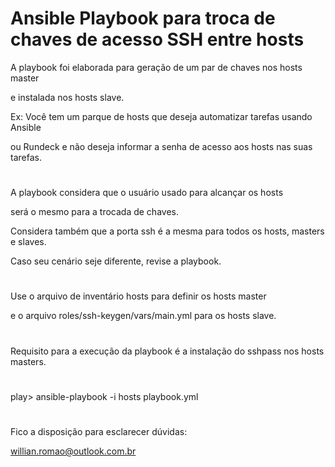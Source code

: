 # Ansible Playbook para troca de chaves de acesso SSH entre hosts

A playbook foi elaborada para geração de um par de chaves nos hosts master

e instalada nos hosts slave.

Ex: Você tem um parque de hosts que deseja automatizar tarefas usando Ansible

ou Rundeck e não deseja informar a senha de acesso aos hosts nas suas tarefas.
#
A playbook considera que o usuário usado para alcançar os hosts

será o mesmo para a trocada de chaves.

Considera também que a porta ssh é a mesma para todos os hosts, masters e slaves.

Caso seu cenário seje diferente, revise a playbook.
#
Use o arquivo de inventário hosts para definir os hosts master

e o arquivo roles/ssh-keygen/vars/main.yml para os hosts slave.
#
Requisito para a execução da playbook é a instalação do sshpass nos hosts masters.
#
play> ansible-playbook -i hosts playbook.yml
#
Fico a disposição para esclarecer dúvidas:

willian.romao@outlook.com.br
